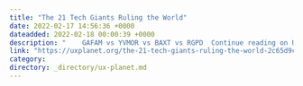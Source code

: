 ```yaml
---
title: "The 21 Tech Giants Ruling the World"
date: 2022-02-17 14:56:36 +0000
dateadded: 2022-02-18 00:00:39 +0000
description: "    GAFAM vs YVMOR vs BAXT vs RGPD  Continue reading on UX Planet »  "
link: "https://uxplanet.org/the-21-tech-giants-ruling-the-world-2c65d9c82062?source=rss----819cc2aaeee0---4"
category:
directory: _directory/ux-planet.md
---
```

